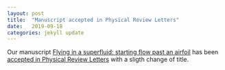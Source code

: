 ```yaml
---
layout: post
title:  "Manuscript accepted in Physical Review Letters"
date:   2019-09-18
categories: jekyll update
---
```


Our manuscript [Flying in a superfluid: starting flow past an airfoil](https://arxiv.org/abs/1904.04908) has been [accepted in Physical Review Letters](https://journals.aps.org/prl/accepted/a2075Yf2Q151086d79a44df26b37e9ae75d770eb4) with a sligth change of title.

